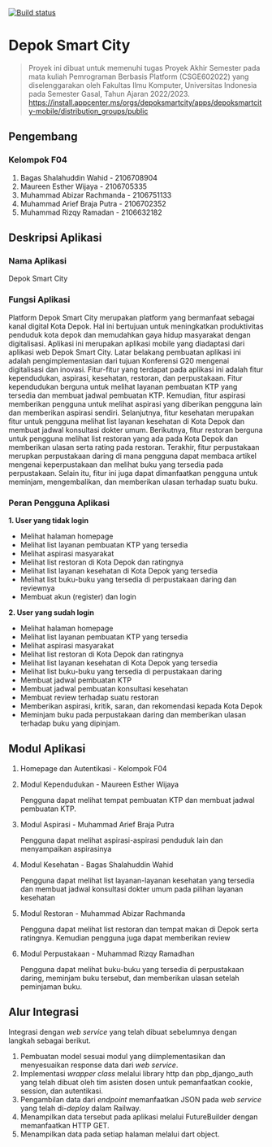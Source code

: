 [![Build status](https://build.appcenter.ms/v0.1/apps/4cf1ad7a-0dda-49c5-8ec4-710fb735df88/branches/main/badge)](https://appcenter.ms)
# Depok Smart City
> Proyek ini dibuat untuk memenuhi tugas Proyek Akhir Semester pada mata kuliah Pemrograman Berbasis Platform (CSGE602022) yang diselenggarakan oleh Fakultas Ilmu Komputer, Universitas Indonesia pada Semester Gasal, Tahun Ajaran 2022/2023.
https://install.appcenter.ms/orgs/depoksmartcity/apps/depoksmartcity-mobile/distribution_groups/public
## Pengembang
### Kelompok F04
1.  Bagas Shalahuddin Wahid - 2106708904
2.  Maureen Esther Wijaya - 2106705335
3.  Muhammad Abizar Rachmanda - 2106751133
4.  Muhammad Arief Braja Putra - 2106702352
5.  Muhammad Rizqy Ramadan - 2106632182

## Deskripsi Aplikasi
### Nama Aplikasi
Depok Smart City

### Fungsi Aplikasi
Platform Depok Smart City merupakan platform yang bermanfaat sebagai kanal digital Kota Depok. Hal ini bertujuan untuk meningkatkan produktivitas penduduk kota depok dan memudahkan gaya hidup masyarakat dengan digitalisasi. Aplikasi ini merupakan aplikasi mobile yang diadaptasi dari aplikasi web Depok Smart City. Latar belakang pembuatan aplikasi ini adalah pengimplementasian dari tujuan Konferensi G20 mengenai digitalisasi dan inovasi. Fitur-fitur yang terdapat pada aplikasi ini adalah fitur kependudukan, aspirasi, kesehatan, restoran, dan perpustakaan. Fitur kependudukan berguna untuk melihat layanan pembuatan KTP yang tersedia dan membuat jadwal pembuatan KTP. Kemudian, fitur aspirasi memberikan pengguna untuk melihat aspirasi yang diberikan pengguna lain dan memberikan aspirasi sendiri. Selanjutnya, fitur kesehatan merupakan fitur untuk pengguna melihat list layanan kesehatan di Kota Depok dan membuat jadwal konsultasi dokter umum. Berikutnya, fitur restoran berguna untuk pengguna melihat list restoran yang ada pada Kota Depok dan memberikan ulasan serta rating pada restoran. Terakhir, fitur perpustakaan merupkan perpustakaan daring di mana pengguna dapat membaca artikel mengenai keperpustakaan dan melihat buku yang tersedia pada perpustakaan. Selain itu, fitur ini juga dapat dimanfaatkan pengguna untuk meminjam, mengembalikan, dan memberikan ulasan terhadap suatu buku. 

### Peran Pengguna Aplikasi
**1. User yang tidak login**

- Melihat halaman homepage
- Melihat list layanan pembuatan KTP yang tersedia
- Melihat aspirasi masyarakat
- Melihat list restoran di Kota Depok dan ratingnya
- Melihat list layanan kesehatan di Kota Depok yang tersedia
- Melihat list buku-buku yang tersedia di perpustakaan daring dan reviewnya
- Membuat akun (register) dan login

**2. User yang sudah login**
- Melihat halaman homepage
- Melihat list layanan pembuatan KTP yang tersedia
- Melihat aspirasi masyarakat
- Melihat list restoran di Kota Depok dan ratingnya
- Melihat list layanan kesehatan di Kota Depok yang tersedia
- Melihat list buku-buku yang tersedia di perpustakaan daring
- Membuat jadwal pembuatan KTP
- Membuat jadwal pembuatan konsultasi kesehatan
- Membuat review terhadap suatu restoran
- Memberikan aspirasi, kritik, saran, dan rekomendasi kepada Kota Depok
- Meminjam buku pada perpustakaan daring dan memberikan ulasan terhadap buku yang dipinjam.

## Modul Aplikasi
1. Homepage dan Autentikasi - Kelompok F04

2. Modul Kependudukan - Maureen Esther Wijaya

    Pengguna dapat melihat tempat pembuatan KTP dan membuat jadwal pembuatan KTP.
    
3. Modul Aspirasi - Muhammad Arief Braja Putra

    Pengguna dapat melihat aspirasi-aspirasi penduduk lain dan menyampaikan aspirasinya
    
4. Modul Kesehatan - Bagas Shalahuddin Wahid

    Pengguna dapat melihat list layanan-layanan kesehatan yang tersedia dan membuat jadwal konsultasi dokter umum pada pilihan layanan kesehatan
    
5. Modul Restoran - Muhammad Abizar Rachmanda

    Pengguna dapat melihat list restoran dan tempat makan di Depok serta ratingnya. Kemudian pengguna juga dapat memberikan review
    
6. Modul Perpustakaan - Muhammad Rizqy Ramadhan

    Pengguna dapat melihat buku-buku yang tersedia di perpustakaan daring, meminjam buku tersebut, dan memberikan ulasan setelah peminjaman buku.

## Alur Integrasi
Integrasi dengan _web service_ yang telah dibuat sebelumnya dengan langkah sebagai berikut.
1. Pembuatan model sesuai modul yang diimplementasikan dan menyesuaikan response data dari _web service_.
2. Implementasi _wrapper class_ melalui library http dan pbp_django_auth yang telah dibuat oleh tim asisten dosen untuk pemanfaatkan cookie, session, dan autentikasi.
3. Pengambilan data dari _endpoint_ memanfaatkan JSON pada _web service_ yang telah di-_deploy_ dalam Railway.
4. Menampilkan data tersebut pada aplikasi melalui FutureBuilder dengan memanfaatkan HTTP GET.
5. Menampilkan data pada setiap halaman melalui dart object.

